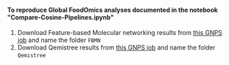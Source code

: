 #### To reproduce Global FoodOmics analyses documented in the notebook "Compare-Cosine-Pipelines.ipynb"

1. Download Feature-based Molecular networking results from [this GNPS job](https://gnps.ucsd.edu/ProteoSAFe/status.jsp?task=7718fe06d30c4756af7b8638120a292b) and name the folder `FBMN`
2. Download Qemistree results from [this GNPS job](https://gnps.ucsd.edu/ProteoSAFe/status.jsp?task=831d6f00d1544d97b32850e0bdf6c401) and name the folder `Qemistree`
